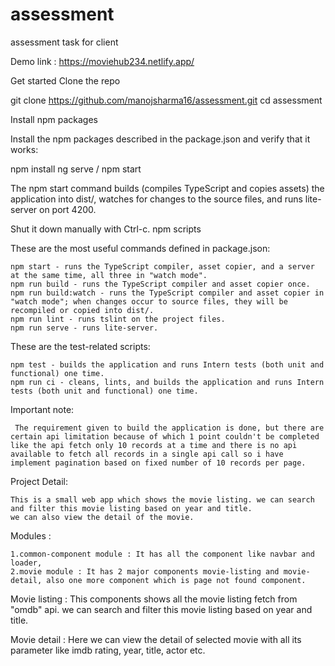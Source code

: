 # assessment
assessment task for client

Demo link : https://moviehub234.netlify.app/

Get started
Clone the repo

git clone https://github.com/manojsharma16/assessment.git
cd assessment

Install npm packages

Install the npm packages described in the package.json and verify that it works:

npm install
ng serve / npm start

The npm start command builds (compiles TypeScript and copies assets) the application into dist/, watches for changes to the source files, and runs lite-server on port 4200.

Shut it down manually with Ctrl-c.
npm scripts

These are the most useful commands defined in package.json:

    npm start - runs the TypeScript compiler, asset copier, and a server at the same time, all three in "watch mode".
    npm run build - runs the TypeScript compiler and asset copier once.
    npm run build:watch - runs the TypeScript compiler and asset copier in "watch mode"; when changes occur to source files, they will be recompiled or copied into dist/.
    npm run lint - runs tslint on the project files.
    npm run serve - runs lite-server.

These are the test-related scripts:

    npm test - builds the application and runs Intern tests (both unit and functional) one time.
    npm run ci - cleans, lints, and builds the application and runs Intern tests (both unit and functional) one time.


Important note:

     The requirement given to build the application is done, but there are certain api limitation because of which 1 point couldn't be completed like the api fetch only 10 records at a time and there is no api available to fetch all records in a single api call so i have implement pagination based on fixed number of 10 records per page.

Project Detail:

    This is a small web app which shows the movie listing. we can search and filter this movie listing based on year and title.
    we can also view the detail of the movie.

Modules : 

    1.common-component module : It has all the component like navbar and loader,
    2.movie module : It has 2 major components movie-listing and movie-detail, also one more component which is page not found component.


Movie listing : This components shows all the movie listing fetch from "omdb" api. we can search and filter this movie  listing based on year and title.

Movie detail : Here we can view the detail of selected movie with all its parameter like imdb rating, year, title, actor etc.



